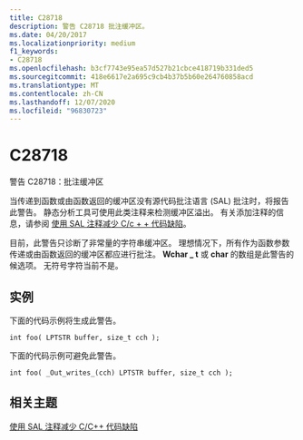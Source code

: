 ```yaml
---
title: C28718
description: 警告 C28718 批注缓冲区。
ms.date: 04/20/2017
ms.localizationpriority: medium
f1_keywords:
- C28718
ms.openlocfilehash: b3cf7743e95ea57d527b21cbce418719b331ded5
ms.sourcegitcommit: 418e6617e2a695c9cb4b37b5b60e264760858acd
ms.translationtype: MT
ms.contentlocale: zh-CN
ms.lasthandoff: 12/07/2020
ms.locfileid: "96830723"
---
```

# <a name="c28718"></a>C28718


警告 C28718：批注缓冲区

当传递到函数或由函数返回的缓冲区没有源代码批注语言 (SAL) 批注时，将报告此警告。 静态分析工具可使用此类注释来检测缓冲区溢出。 有关添加注释的信息，请参阅 [使用 SAL 注释减少 C/c + + 代码缺陷](/cpp/code-quality/using-sal-annotations-to-reduce-c-cpp-code-defects)。

目前，此警告只诊断了非常量的字符串缓冲区。 理想情况下，所有作为函数参数传递或由函数返回的缓冲区都应进行批注。 **Wchar \_ t** 或 **char** 的数组是此警告的候选项。 无符号字符当前不是。

## <a name="span-idexamplespanspan-idexamplespanspan-idexamplespanexample"></a><span id="Example"></span><span id="example"></span><span id="EXAMPLE"></span>实例


下面的代码示例将生成此警告。

```
int foo( LPTSTR buffer, size_t cch );  
```

下面的代码示例可避免此警告。

```
int foo( _Out_writes_(cch) LPTSTR buffer, size_t cch );
```

## <a name="span-idrelated_topicsspanrelated-topics"></a><span id="related_topics"></span>相关主题


[使用 SAL 注释减少 C/C++ 代码缺陷](/cpp/code-quality/using-sal-annotations-to-reduce-c-cpp-code-defects)


 

